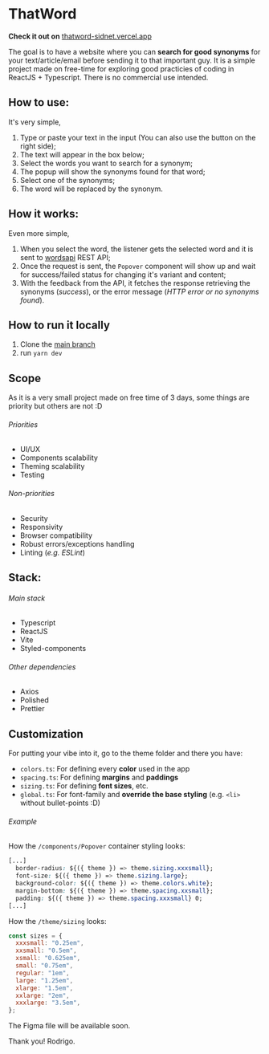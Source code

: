 # ThatWord

**Check it out on** [thatword-sidnet.vercel.app](https://thatword-sidnet.vercel.app/)

The goal is to have a website where you can **search for good synonyms** for your text/article/email before sending it to that important guy.
It is a simple project made on free-time for exploring good practicies of coding in ReactJS + Typescript. There is no commercial use intended.

## How to use:
It's very simple, 
1. Type or paste your text in the input (You can also use the button on the right side);
2. The text will appear in the box below;
3. Select the words you want to search for a synonym;
4. The popup will show the synonyms found for that word;
5. Select one of the synonyms;
6. The word will be replaced by the synonym.

## How it works:
Even more simple,
1. When you select the word, the listener gets the selected word and it is sent to [wordsapi](https://www.wordsapi.com/) REST API;
2. Once the request is sent, the `Popover` component will show up and wait for success/failed status for changing it's variant and content;
3. With the feedback from the API, it fetches the response retrieving the synonyms (_success_), or the error message (_HTTP error or no synonyms found_).

## How to run it locally
1. Clone the [main branch](https://github.com/rcstudiossa/words_sidnet/tree/main)
2. run `yarn dev`

## Scope
As it is a very small project made on free time of 3 days, some things are priority but others are not :D
###### Priorities
- UI/UX
- Components scalability
- Theming scalability
- Testing

###### Non-priorities
- Security
- Responsivity
- Browser compatibility
- Robust errors/exceptions handling
- Linting (_e.g. ESLint_)

## Stack:
###### Main stack
- Typescript
- ReactJS
- Vite
- Styled-components

###### Other dependencies
- Axios
- Polished
- Prettier

## Customization
For putting your vibe into it, go to the theme folder and there you have:
- `colors.ts`: For defining every **color** used in the app
- `spacing.ts`: For defining **margins** and **paddings**
- `sizing.ts`: For defining **font sizes**, etc.
- `global.ts`: For font-family and **override the base styling** (e.g. `<li>` without bullet-points :D)

###### Example
How the `/components/Popover` container styling looks:
```css
[...]
  border-radius: ${({ theme }) => theme.sizing.xxxsmall};
  font-size: ${({ theme }) => theme.sizing.large};
  background-color: ${({ theme }) => theme.colors.white};
  margin-bottom: ${({ theme }) => theme.spacing.xxsmall};
  padding: ${({ theme }) => theme.spacing.xxxsmall} 0;
[...]
```
How the `/theme/sizing` looks:
```js
const sizes = {
  xxxsmall: "0.25em",
  xxsmall: "0.5em",
  xsmall: "0.625em",
  small: "0.75em",
  regular: "1em",
  large: "1.25em",
  xlarge: "1.5em",
  xxlarge: "2em",
  xxxlarge: "3.5em",
};
```

The Figma file will be available soon.


Thank you!
Rodrigo.
